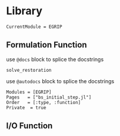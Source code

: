 # Library

```@meta
CurrentModule = EGRIP
```

## Formulation Function
use `@docs` block to splice the docstrings
```@docs
solve_restoration
```

use `@autodocs` block to splice the docstrings
```@autodocs
Modules = [EGRIP]
Pages   = ["bs_initial_step.jl"]
Order   = [:type, :function]
Private  = true
```


## I/O Function
